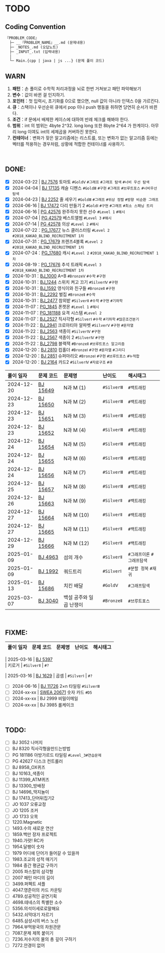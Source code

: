 # TODO

## Coding Convention

```txt
『PROBLEM_CODE』
  ├─ __『PROBLEM_NAME』__.md (문제내용)
  ├─ _NOTES_.md (오답노트)
  ├─ _INPUT_.txt (입력내용)
  │
  └─ Main.{cpp | java | js ...} (문제 풀이 코드)
```

## WARN

1. <b>패턴</b>：손 풀이로 수학적 처리과정을 뇌로 한번 거쳐보고 패턴 파악해보기
2. <b>변수</b>：값이 바뀐 걸 인지하기.
3. <b>포인터</b>：첫 입력시, 초기화를 0으로 했으면, null 값이 아니라 인덱스 0을 가르킨다.
4. <b>큐</b>：스택이나 우선순위 큐에서 pop 이나 push 행동을 취하면 당연히 순서가 바뀐다.
5. <b>조건</b>：if 문에서 배제한 케이스에 대하여 반례 체크를 해봐야 한다.
6. <b>범위</b>：int 의 범위는 4byte 2^32. long long 또한 8byte 2^64 가 한계이다. 아무리 long 이여도 int의 세제곱을 커버하진 못한다.
7. <b>컨테이너</b>：변화가 잦은 알고리즘에는 리스트를, 또는 변화가 없는 알고리즘 등에는 벡터를 적용하는 경우처럼, 상황에 적합한 컨테이너를 사용하기.

<br />

## DONE:

- [x] 2024-03-22 | [BJ 7576](Problem\Failed\Baekjoon\Gold\5\BJ_7576\question\info.md) 토마토 `#GoldⅤ` `#그래프` `#그래프 탐색` `#너비 우선 탐색`
- [x] 2024-04-04 | [BJ 17135](Problem\Solved\Baekjoon\Gold\3\BJ_17135\question\info.md) 캐슬 디펜스 `#GoldⅢ` `#구현` `#그래프` `#브루트포스` `#너비우선탐색`
- [x] 2024-04-23 | [BJ 2252](Problem\Solved\Baekjoon\Gold\3\BJ_2252\question\info.md) 줄 세우기 `#GoldⅢ` `#그래프` `#위상 정렬` `#방향 비순환 그래프`
- [x] 2024-06-16 | [BJ 17472](Problem\Solved\Baekjoon\Gold\1\BJ_17472\question\info.md) 다리 만들기 2 `#GoldⅠ` `#구현` `#그래프` `#최소 스패닝 트리`
- [x] 2024-06-16 | [PG 42576](Problem\Solved\Programmers\Level_1\PG_42576\question\info.md) 완주하지 못한 선수 `#Level 1` `#해시`
- [x] 2024-07-04 | [PG 42579](Problem\Solved\Programmers\Level_3\PG_42579\question\info.md) 베스트앨범 `#Level 3` `#해시`
- [x] 2024-07-14 | [PG 42578](Problem\Solved\Programmers\Level_2\PG_42578\question\info.md) 의상 `#Level 2` `#해시`
- [x] 2024-07-22：[PG_17677](Problem\Solved\Programmers\Level_2\PG_17677\question\info.md) 뉴스 클러스터링 `#Level 2` `#2018_KAKAO_BLIND_RECRUITMENT 1차`
- [x] 2024-07-31：[PG_17679](Problem\Solved\Programmers\Level_2\PG_17679\question\info.md) 프렌즈4블록 `#Level 2` `#2018_KAKAO_BLIND_RECRUITMENT 1차`
- [x] 2024-07-24：[PG_17680](Problem\Solved\Programmers\Level_2\PG_17680\question\info.md) 캐시 `#Level 2` `#2018_KAKAO_BLIND_RECRUITMENT 1차`
- [x] 2024-08-19：[PG_17676](Problem\Solved\Programmers\Level_3\PG_17676\question\info.md) 추석 트래픽 `#Level 3` `#2018_KAKAO_BLIND_RECRUITMENT 1차`
- [x] 2024-10-31：[BJ_1000](Problem\Solved\Baekjoon\Bronze\5\BJ_1000/._A+B.md) A+B `#BronzeⅤ` `#수학` `#구현`
- [x] 2024-10-31：[BJ_1244](Problem\Solved\Baekjoon\Silver\4\BJ_1244/._스위치_켜고_끄기.md) 스위치 켜고 끄기 `#SilverⅣ` `#구현`
- [x] 2024-10-31：[BJ_1592](Problem\Solved\Baekjoon\Bronze\2\BJ_1592/._영식이와_친구들.md) 영식이와 친구들 `#BronzeⅡ` `#구현`
- [x] 2024-10-31：[BJ_2292](Problem\Solved\Baekjoon\Bronze\2\BJ_2292/._벌집.md) 벌집 `#BronzeⅡ` `#수학`
- [x] 2024-10-31：[BJ_2477](Problem\Solved\Baekjoon\Silver\2\BJ_2477/._참외밭.md) 참외밭 `#SilverⅡ` `#수학` `#구현` `#기하학`
- [x] 2024-11-07：[PG_1845](Problem\Solved\Programmers\Level_1\PG_1845/__폰켓몬.md) 폰켓몬 `#Level 1` `#해시`
- [x] 2024-11-07：[PG_181188](Problem\Solved\Programmers\Level_2\PG_181188/__요격_시스템.md) 요격 시스템 `#Level 2`
- [x] 2024-11-07：[BJ_2527](Problem\Solved\Baekjoon\Silver\1\BJ_2527/__직사각형.md) 직사각형 `#SilverⅠ` `#수학` `#기하학` `#많은조건분기`
- [x] 2024-11-22：[BJ_2941](Problem\Solved\Baekjoon\Silver\5\BJ_2941/__크로아티아_알파벳__.md) 크로아티아 알파벳 `#SilverⅤ` `#구현` `#문자열`
- [x] 2024-11-22：[BJ_2563](Problem\Solved\Baekjoon\Silver\4\BJ_2563/__색종이__.md) 색종이 `#SilverⅣ` `#구현`
- [x] 2024-11-22：[BJ_2567](Problem\Solved\Baekjoon\Silver\4\BJ_2567/__색종이_2__.md) 색종이 2 `#SilverⅣ` `#구현`
- [x] 2024-11-22：[BJ_2798](Problem\Solved\Baekjoon\Bronze\2\BJ_2798/__블랙잭__.md) 블랙잭 `#BronzeⅡ` `#브루트포스 알고리즘`
- [x] 2024-12-20：[BJ 2810](Problem\Solved\Baekjoon\Bronze\1\BJ_2810/__컵홀더__.md) 컵홀더 `#BronzeⅠ` `#구현` `#문자열` `#그리디`
- [x] 2024-12-20：[BJ 2851](Problem\Solved\Baekjoon\Bronze\1\BJ_2851/__슈퍼_마리오__.md) 슈퍼마리오 `#BronzeⅠ` `#구현` `#브루트포스` `#누적합`
- [x] 2024-12-20：[BJ 2164](Problem\Solved\Baekjoon\Silver\4\BJ_2164/__카드2__.md) 카드2 `#SilverⅣ` `#자료구조` `#큐`

| 풀이 일자  | 문제 코드                                                                            | 문제명                  | 난이도     | 해시태그                    |
| :--------- | :----------------------------------------------------------------------------------- | :---------------------- | :--------- | :-------------------------- |
| 2024-12-20 | [BJ 15649](<./Problem/Solved/Baekjoon/Silver/3/BJ_15649/__N과_M_(1)__.md>)           | N과 M (1)               | `#SilverⅢ` | `#백트래킹`                 |
| 2024-12-23 | [BJ 15650](<./Problem/Solved/Baekjoon/Silver/3/BJ_15650/__N과_M_(2)__.md>)           | N과 M (2)               | `#SilverⅢ` | `#백트래킹`                 |
| 2024-12-23 | [BJ 15651](<./Problem/Solved/Baekjoon/Silver/3/BJ_15651/__N과_M_(3)__.md>)           | N과 M (3)               | `#SilverⅢ` | `#백트래킹`                 |
| 2024-12-23 | [BJ 15652](<./Problem/Solved/Baekjoon/Silver/3/BJ_15652/__N과_M_(4)__.md>)           | N과 M (4)               | `#SilverⅢ` | `#백트래킹`                 |
| 2024-12-24 | [BJ 15654](<./Problem/Solved/Baekjoon/Silver/3/BJ_15654/__N과_M_(5)__.md>)           | N과 M (5)               | `#SilverⅢ` | `#백트래킹`                 |
| 2024-12-24 | [BJ 15655](<./Problem/Solved/Baekjoon/Silver/3/BJ_15655/__N과_M_(6)__.md>)           | N과 M (6)               | `#SilverⅢ` | `#백트래킹`                 |
| 2024-12-24 | [BJ 15656](<./Problem/Solved/Baekjoon/Silver/3/BJ_15656/__N과_M_(7)__.md>)           | N과 M (7)               | `#SilverⅢ` | `#백트래킹`                 |
| 2024-12-25 | [BJ 15657](<./Problem/Solved/Baekjoon/Silver/3/BJ_15657/__N과_M_(8)__.md>)           | N과 M (8)               | `#SilverⅢ` | `#백트래킹`                 |
| 2024-12-26 | [BJ 15663](<./Problem/Solved/Baekjoon/Silver/2/BJ_15663/__N과_M_(9)__.md>)           | N과 M (9)               | `#SilverⅡ` | `#백트래킹`                 |
| 2024-12-27 | [BJ 15664](<./Problem/Solved/Baekjoon/Silver/2/BJ_15664/__N과_M_(10)__.md>)          | N과 M (10)              | `#SilverⅡ` | `#백트래킹`                 |
| 2024-12-27 | [BJ 15665](<./Problem/Solved/Baekjoon/Silver/2/BJ_15665/__N과_M_(11)__.md>)          | N과 M (11)              | `#SilverⅡ` | `#백트래킹`                 |
| 2024-12-29 | [BJ 15666](<./Problem/Solved/Baekjoon/Silver/2/BJ_15666/__M과_N_(12)__.md>)          | N과 M (12)              | `#SilverⅡ` | `#백트래킹`                 |
| 2025-01-09 | [BJ 4963](./Problem/Solved/Baekjoon/Silver/2/BJ_4963/__섬의_개수__.md)               | 섬의 개수               | `#SilverⅡ` | `#그래프이론` `#그래프탐색` |
| 2025-01-09 | [BJ 1992](./Problem/Solved/Baekjoon/Silver/1/BJ_1992/__쿼드트리__.md)                | 쿼드트리                | `#SilverⅠ` | `#분할 정복` `#재귀`        |
| 2025-01-13 | [BJ 15686](./Problem/Solved/Baekjoon/Gold/5/BJ_15686/__치킨_배달__.md)               | 치킨 배달               | `#GoldⅤ`   | `#그래프탐색`               |
| 2025-03-07 | [BJ 3040](./Problem/Solved/Baekjoon/Bronze/2/BJ_3040/__백설_공주와_일곱_난쟁이__.md) | 백설 공주와 일곱 난쟁이 | `#BronzeⅡ` | `#브루트포스`               |

<br />

## FIXME:

| 풀이 일자 | 문제 코드 | 문제명 | 난이도 | 해시태그 |
| :-------- | :-------- | :----- | :----- | :------- |

| 2025-03-16
| [BJ 5397](./Problem/Failed/Baekjoon/Silver/2/BJ_5397/__키로거__.md)  
| 키로거
| `#SilverⅡ`
| `#?`

| 2025-03-16
| [BJ 1629](Problem\Unsolved\Baekjoon\Silver\1\BJ_1629\question\info.md)
| 곱셈
| `#SilverⅠ`
| `#?`

- [ ] 2024-06-16 | [BJ 11726](Problem\Solved\Baekjoon\Gold\1\BJ_17472\question\info.md) 2×n 타일링 `#SilverⅢ`
- [ ] 2024-xx-xx | [SWEA 20671](Problem\Unsolved\SWEA\D5\SWEA_20671\question\info.md) 숫자 카드 `#D5`
- [ ] 2024-xx-xx | BJ 2999 비밀이메일
- [ ] 2024-xx-xx | BJ 3985 롤케이크

<br />

## TODO:

- [ ] BJ 3052 나머지
- [ ] BJ 8320 직사각형을만드는방법
- [ ] PG 181186 아방가르드 타일링 `#Level_3#연습문제`
- [ ] PG 42627 디스크 컨트롤러
- [ ] BJ 8958_OX퀴즈
- [ ] BJ 10163\_색종이
- [ ] BJ 11399_ATM퀴즈
- [ ] BJ 13300\_방배정
- [ ] BJ 14696\_딱지놀이
- [ ] BJ 17413\_단어뒤집기2
- [ ] JO 1037 오류교정
- [ ] JO 1205 조커
- [ ] JO 1733 오목
- [ ] 1220.Magnetic
- [ ] 1493.수의 새로운 연산
- [ ] 1859.백만 장자 프로젝트
- [ ] 1940.가랏! RC카
- [ ] 1954.달팽이 숫자
- [ ] 1979 어디에 단어가 들어갈 수 있을까
- [ ] 1983.조교의 성적 매기기
- [ ] 1984 중간 평균값 구하기
- [ ] 2005 파스칼의 삼각형
- [ ] 2007 패턴 마디의 길이
- [ ] 3499.퍼펙트 셔플
- [ ] 4047.영준이의 카드 카운팅
- [ ] 4789.성공적인 공연기획
- [ ] 4698.테네스의 특별한 소수
- [ ] 5356.의석이세로로말해요
- [ ] 5432.쇠막대기 자르기
- [ ] 6485.삼성시의 버스 노선
- [ ] 7964.부먹왕국의 차원관문
- [ ] 7087.문제 제목 붙이기
- [ ] 7236.저수지의 물의 총 깊이 구하기
- [ ] 7272.안경이 없어

<br />
